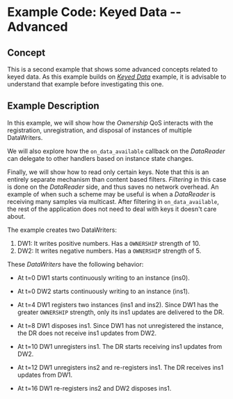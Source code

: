 # Example Code: Keyed Data --   Advanced

## Concept

This is a second example that shows some advanced concepts related to keyed
data. As this example builds on [*Keyed
Data*](https://github.com/rticommunity/rticonnextdds-examples/tree/master/examples/connext_dds/keyed_data)
example, it is advisable to understand that example before investigating this
one.

## Example Description

In this example, we will show how the *Ownership* QoS interacts with the
registration, unregistration, and disposal of instances of multiple DataWriters.

We will also explore how the `on_data_available` callback on the *DataReader*
can delegate to other handlers based on instance state changes.

Finally, we will show how to read only certain keys. Note that this is an
entirely separate mechanism than content based filters. *Filtering* in this case
is done on the *DataReader* side, and thus saves no network overhead. An example
of when such a scheme may be useful is when a *DataReader* is receiving many
samples via multicast. After filtering in `on_data_available`, the rest of the
application does not need to deal with keys it doesn't care about.

The example creates two DataWriters:

1.  DW1: It writes positive numbers. Has a `OWNERSHIP` strength of 10.
2.  DW2: It writes negative numbers. Has a `OWNERSHIP` strength of 5.

These *DataWriters* have the following behavior:

-   At t=0 DW1 starts continuously writing to an instance (ins0).

-   At t=0 DW2 starts continuously writing to an instance (ins1).

-   At t=4 DW1 registers two instances (ins1 and ins2). Since DW1 has the
    greater `OWNERSHIP` strength, only its ins1 updates are delivered to the DR.

-   At t=8 DW1 disposes ins1. Since DW1 has not unregistered the instance, the
    DR does not receive ins1 updates from DW2.

-   At t=10 DW1 unregisters ins1. The DR starts receiving ins1 updates from DW2.

-   At t=12 DW1 unregisters ins2 and re-registers ins1. The DR receives ins1
    updates from DW1.

-   At t=16 DW1 re-registers ins2 and DW2 disposes ins1.
